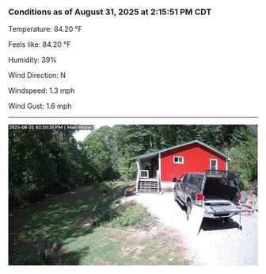 ### Conditions as of August 31, 2025 at 2:15:51 PM CDT 

Temperature: 84.20 &deg;F

Feels like: 84.20 &deg;F

Humidity: 39%

Wind Direction: N

Windspeed: 1.3 mph

Wind Gust: 1.6 mph

---

<img src="./images/latest.jpeg"/>

